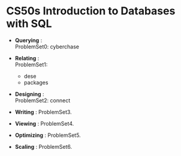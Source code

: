 # CS50s Introduction to Databases with SQL

- **Querying** : <br>
ProblemSet0: cyberchase
  
- **Relating** : <br>
ProblemSet1: <br>
  - dese
  -  packages
  
- **Designing** : <br>
      ProblemSet2: connect
  
- **Writing** : ProblemSet3.
 
- **Viewing** : ProblemSet4.
 
- **Optimizing** : ProblemSet5.
  
- **Scaling** : ProblemSet6.



